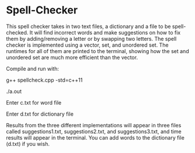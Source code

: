 # Spell-Checker

This spell checker takes in two text files, a dictionary and a file to be spell-checked. It will find incorrect words and make suggestions on how to fix them by adding/removing a letter or by swapping two letters. The spell checker is implemented using a vector, set, and unordered set. The runtimes for all of them are printed to the terminal, showing how the set and unordered set are much more efficient than the vector.

Compile and run with:

g++ spellcheck.cpp -std=c++11

./a.out

Enter c.txt for word file

Enter d.txt for dictionary file

Results from the three different implementations will appear in three files called suggestions1.txt, suggestions2.txt, and suggestions3.txt, and time results will appear in the terminal. You can add words to the dictionary file (d.txt) if you wish.
